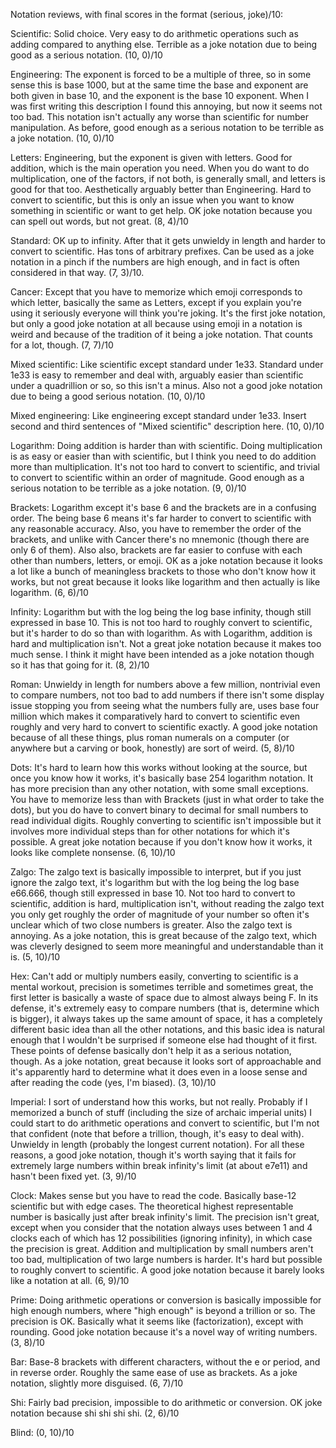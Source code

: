 Notation reviews, with final scores in the format (serious, joke)/10:

Scientific: Solid choice. Very easy to do arithmetic operations such as adding compared to anything else. Terrible as a joke notation due to being good as a serious notation. (10, 0)/10

Engineering: The exponent is forced to be a multiple of three, so in some sense this is base 1000, but at the same time the base and exponent are both given in base 10, and the exponent is the base 10 exponent. When I was first writing this description I found this annoying, but now it seems not too bad. This notation isn't actually any worse than scientific for number manipulation. As before, good enough as a serious notation to be terrible as a joke notation. (10, 0)/10

Letters: Engineering, but the exponent is given with letters. Good for addition, which is the main operation you need. When you do want to do multiplication, one of the factors, if not both, is generally small, and letters is good for that too. Aesthetically arguably better than Engineering. Hard to convert to scientific, but this is only an issue when you want to know something in scientific or want to get help. OK joke notation because you can spell out words, but not great. (8, 4)/10

Standard: OK up to infinity. After that it gets unwieldy in length and harder to convert to scientific. Has tons of arbitrary prefixes. Can be used as a joke notation in a pinch if the numbers are high enough, and in fact is often considered in that way. (7, 3)/10.

Cancer: Except that you have to memorize which emoji corresponds to which letter, basically the same as Letters, except if you explain you're using it seriously everyone will think you're joking. It's the first joke notation, but only a good joke notation at all because using emoji in a notation is weird and because of the tradition of it being a joke notation. That counts for a lot, though. (7, 7)/10

Mixed scientific: Like scientific except standard under 1e33. Standard under 1e33 is easy to remember and deal with, arguably easier than scientific under a quadrillion or so, so this isn't a minus. Also not a good joke notation due to being a good serious notation. (10, 0)/10

Mixed engineering: Like engineering except standard under 1e33. Insert second and third sentences of "Mixed scientific" description here. (10, 0)/10

Logarithm: Doing addition is harder than with scientific. Doing multiplication is as easy or easier than with scientific, but I think you need to do addition more than multiplication. It's not too hard to convert to scientific, and trivial to convert to scientific within an order of magnitude. Good enough as a serious notation to be terrible as a joke notation. (9, 0)/10

Brackets: Logarithm except it's base 6 and the brackets are in a confusing order. The being base 6 means it's far harder to convert to scientific with any reasonable accuracy. Also, you have to remember the order of the brackets, and unlike with Cancer there's no mnemonic (though there are only 6 of them). Also also, brackets are far easier to confuse with each other than numbers, letters, or emoji. OK as a joke notation because it looks a lot like a bunch of meaningless brackets to those who don't know how it works, but not great because it looks like logarithm and then actually is like logarithm. (6, 6)/10

Infinity: Logarithm but with the log being the log base infinity, though still expressed in base 10. This is not too hard to roughly convert to scientific, but it's harder to do so than with logarithm. As with Logarithm, addition is hard and multiplication isn't. Not a great joke notation because it makes too much sense. I think it might have been intended as a joke notation though so it has that going for it. (8, 2)/10

Roman: Unwieldy in length for numbers above a few million, nontrivial even to compare numbers, not too bad to add numbers if there isn't some display issue stopping you from seeing what the numbers fully are, uses base four million which makes it comparatively hard to convert to scientific even roughly and very hard to convert to scientific exactly. A good joke notation because of all these things, plus roman numerals on a computer (or anywhere but a carving or book, honestly) are sort of weird. (5, 8)/10

Dots: It's hard to learn how this works without looking at the source, but once you know how it works, it's basically base 254 logarithm notation. It has more precision than any other notation, with some small exceptions. You have to memorize less than with Brackets (just in what order to take the dots), but you do have to convert binary to decimal for small numbers to read individual digits. Roughly converting to scientific isn't impossible but it involves more individual steps than for other notations for which it's possible. A great joke notation because if you don't know how it works, it looks like complete nonsense. (6, 10)/10

Zalgo: The zalgo text is basically impossible to interpret, but if you just ignore the zalgo text, it's logarithm but with the log being the log base e66.666, though still expressed in base 10. Not too hard to convert to scientific, addition is hard, multiplication isn't, without reading the zalgo text you only get roughly the order of magnitude of your number so often it's unclear which of two close numbers is greater. Also the zalgo text is annoying. As a joke notation, this is great because of the zalgo text, which was cleverly designed to seem more meaningful and understandable than it is. (5, 10)/10

Hex: Can't add or multiply numbers easily, converting to scientific is a mental workout, precision is sometimes terrible and sometimes great, the first letter is basically a waste of space due to almost always being F. In its defense, it's extremely easy to compare numbers (that is, determine which is bigger), it always takes up the same amount of space, it has a completely different basic idea than all the other notations, and this basic idea is natural enough that I wouldn't be surprised if someone else had thought of it first. These points of defense basically don't help it as a serious notation, though. As a joke notation, great because it looks sort of approachable and it's apparently hard to determine what it does even in a loose sense and after reading the code (yes, I'm biased). (3, 10)/10

Imperial: I sort of understand how this works, but not really. Probably if I memorized a bunch of stuff (including the size of archaic imperial units) I could start to do arithmetic operations and convert to scientific, but I'm not that confident (note that before a trillion, though, it's easy to deal with). Unwieldy in length (probably the longest current notation). For all these reasons, a good joke notation, though it's worth saying that it fails for extremely large numbers within break infinity's limit (at about e7e11) and hasn't been fixed yet. (3, 9)/10

Clock: Makes sense but you have to read the code. Basically base-12 scientific but with edge cases. The theoretical highest representable number is basically just after break infinity's limit. The precision isn't great, except when you consider that the notation always uses between 1 and 4 clocks each of which has 12 possibilities (ignoring infinity), in which case the precision is great. Addition and multiplication by small numbers aren't too bad, multiplication of two large numbers is harder. It's hard but possible to roughly convert to scientific. A good joke notation because it barely looks like a notation at all. (6, 9)/10

Prime: Doing arithmetic operations or conversion is basically impossible for high enough numbers, where "high enough" is beyond a trillion or so. The precision is OK. Basically what it seems like (factorization), except with rounding. Good joke notation because it's a novel way of writing numbers. (3, 8)/10

Bar: Base-8 brackets with different characters, without the e or period, and in reverse order. Roughly the same ease of use as brackets. As a joke notation, slightly more disguised. (6, 7)/10

Shi: Fairly bad precision, impossible to do arithmetic or conversion. OK joke notation because shi shi shi shi. (2, 6)/10

Blind: (0, 10)/10

